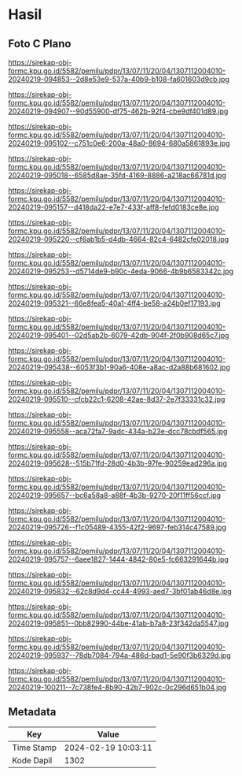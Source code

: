 # Hasil

## Foto C Plano

https://sirekap-obj-formc.kpu.go.id/5582/pemilu/pdpr/13/07/11/20/04/1307112004010-20240219-094853--2d8e53e9-537a-40b9-b108-fa601603d9cb.jpg

https://sirekap-obj-formc.kpu.go.id/5582/pemilu/pdpr/13/07/11/20/04/1307112004010-20240219-094907--90d55900-df75-462b-92f4-cbe9df401d89.jpg

https://sirekap-obj-formc.kpu.go.id/5582/pemilu/pdpr/13/07/11/20/04/1307112004010-20240219-095102--c751c0e6-200a-48a0-8694-680a5861893e.jpg

https://sirekap-obj-formc.kpu.go.id/5582/pemilu/pdpr/13/07/11/20/04/1307112004010-20240219-095018--6585d8ae-35fd-4169-8886-a218ac66781d.jpg

https://sirekap-obj-formc.kpu.go.id/5582/pemilu/pdpr/13/07/11/20/04/1307112004010-20240219-095157--d418da22-e7e7-433f-aff8-fefd0183ce8e.jpg

https://sirekap-obj-formc.kpu.go.id/5582/pemilu/pdpr/13/07/11/20/04/1307112004010-20240219-095220--cf6ab1b5-d4db-4664-82c4-6482cfe02018.jpg

https://sirekap-obj-formc.kpu.go.id/5582/pemilu/pdpr/13/07/11/20/04/1307112004010-20240219-095253--d5714de9-b90c-4eda-9066-4b9b6583342c.jpg

https://sirekap-obj-formc.kpu.go.id/5582/pemilu/pdpr/13/07/11/20/04/1307112004010-20240219-095321--66e8fea5-40a1-4ff4-be58-a24b0ef17193.jpg

https://sirekap-obj-formc.kpu.go.id/5582/pemilu/pdpr/13/07/11/20/04/1307112004010-20240219-095401--02d5ab2b-6079-42db-904f-2f0b908d65c7.jpg

https://sirekap-obj-formc.kpu.go.id/5582/pemilu/pdpr/13/07/11/20/04/1307112004010-20240219-095438--6053f3b1-90a6-408e-a8ac-d2a88b681602.jpg

https://sirekap-obj-formc.kpu.go.id/5582/pemilu/pdpr/13/07/11/20/04/1307112004010-20240219-095510--cfcb22c1-6208-42ae-8d37-2e7f33331c32.jpg

https://sirekap-obj-formc.kpu.go.id/5582/pemilu/pdpr/13/07/11/20/04/1307112004010-20240219-095558--aca72fa7-9adc-434a-b23e-dcc78cbdf565.jpg

https://sirekap-obj-formc.kpu.go.id/5582/pemilu/pdpr/13/07/11/20/04/1307112004010-20240219-095628--515b71fd-28d0-4b3b-97fe-90259ead296a.jpg

https://sirekap-obj-formc.kpu.go.id/5582/pemilu/pdpr/13/07/11/20/04/1307112004010-20240219-095657--bc6a58a8-a88f-4b3b-9270-20f11ff56ccf.jpg

https://sirekap-obj-formc.kpu.go.id/5582/pemilu/pdpr/13/07/11/20/04/1307112004010-20240219-095726--f1c05489-4355-42f2-9697-feb314c47589.jpg

https://sirekap-obj-formc.kpu.go.id/5582/pemilu/pdpr/13/07/11/20/04/1307112004010-20240219-095757--6aee1827-1444-4842-80e5-fc663291644b.jpg

https://sirekap-obj-formc.kpu.go.id/5582/pemilu/pdpr/13/07/11/20/04/1307112004010-20240219-095832--62c8d9d4-cc44-4993-aed7-3bf01ab46d8e.jpg

https://sirekap-obj-formc.kpu.go.id/5582/pemilu/pdpr/13/07/11/20/04/1307112004010-20240219-095851--0bb82990-44be-41ab-b7a8-23f342da5547.jpg

https://sirekap-obj-formc.kpu.go.id/5582/pemilu/pdpr/13/07/11/20/04/1307112004010-20240219-095937--78db7084-794a-486d-bad1-5e90f3b6329d.jpg

https://sirekap-obj-formc.kpu.go.id/5582/pemilu/pdpr/13/07/11/20/04/1307112004010-20240219-100211--7c738fe4-8b90-42b7-902c-0c296d651b04.jpg


## Metadata

| Key        | Value               |
| ---------- | ------------------- |
| Time Stamp | 2024-02-19 10:03:11 |
| Kode Dapil | 1302                |



